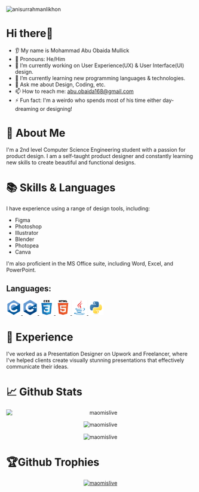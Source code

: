 <p align="left"> <img src="https://komarev.com/ghpvc/?username=maomislive&label=Profile%20views&color=0e75b6&style=flat" alt="anisurrahmanlikhon" /> </p>

# Hi there👋

* 👂 My name is Mohammad Abu Obaida Mullick
* 👩 Pronouns: He/Him
* 🔭 I’m currently working on User Experience(UX) & User Interface(UI) design.
* 🌱 I’m currently learning new programming languages & technologies.
* 💬 Ask me about Design, Coding, etc.
* 📫 How to reach me: abu.obaida168@gmail.com
* ⚡ Fun fact: I'm a weirdo who spends most of his time either day-dreaming or designing!
  
# :speech_balloon: About Me
I'm a 2nd level Computer Science Engineering student with a passion for product design. I am a self-taught product designer and constantly learning new skills to create beautiful and functional designs.

# 📚 Skills & Languages
I have experience using a range of design tools, including:
* Figma
* Photoshop
* Illustrator
* Blender
* Photopea
* Canva  
    
I'm also proficient in the MS Office suite, including Word, Excel, and PowerPoint.

<h2 style: "display:block;">Languages:</h2>
<a href="https://www.cprogramming.com/" target="_blank" rel="noreferrer"> <img src="https://raw.githubusercontent.com/devicons/devicon/master/icons/c/c-original.svg" alt="c" width="40" height="40"/> </a>
<a href="https://www.w3schools.com/cpp/" target="_blank" rel="noreferrer"> <img src="https://raw.githubusercontent.com/devicons/devicon/master/icons/cplusplus/cplusplus-original.svg" alt="cplusplus" width="40" height="40"/> </a>
<a href="https://www.w3schools.com/css/" target="_blank" rel="noreferrer"> <img src="https://raw.githubusercontent.com/devicons/devicon/master/icons/css3/css3-original-wordmark.svg" alt="css3" width="40" height="40"/> </a>
<a href="https://www.w3.org/html/" target="_blank" rel="noreferrer"> <img src="https://raw.githubusercontent.com/devicons/devicon/master/icons/html5/html5-original-wordmark.svg" alt="html5" width="40" height="40"/> </a>
<a href="https://www.java.com" target="_blank" rel="noreferrer"> <img src="https://raw.githubusercontent.com/devicons/devicon/master/icons/java/java-original.svg" alt="java" width="40" height="40"/> </a>
<a href="https://www.python.org" target="_blank" rel="noreferrer"> <img src="https://raw.githubusercontent.com/devicons/devicon/master/icons/python/python-original.svg" alt="python" width="40" height="40"/> </a>
  
# 💼 Experience
I've worked as a Presentation Designer on Upwork and Freelancer, where I've helped clients create visually stunning presentations that effectively communicate their ideas.

# 📈 Github Stats

<div align="center">
<p><img align="center" src="https://github-readme-stats.vercel.app/api/top-langs?username=maomislive&show_icons=true&locale=en&layout=compact" alt="maomislive" style="display: block; margin: 0 auto;"/></p>
<p><img align="center" src="https://github-readme-stats.vercel.app/api?username=maomislive&show_icons=true&locale=en" alt="maomislive" /></p>
<p><img align="center" src="https://github-readme-streak-stats.herokuapp.com/?user=maomislive&" alt="maomislive" /></p>
</div>

# 🏆Github Trophies
<div align="center">
<a href="https://github.com/ryo-ma/github-profile-trophy"><img src="https://github-profile-trophy.vercel.app/?username=maomislive" alt="maomislive" /></a> </p>
</div>
